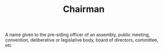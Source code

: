 ---
title: Chairman
letter: C
permalink: "/definitions/bld-chairman.html"
body: A name glven to the pre-siding officer of an assembly, public meeting, convention,
  deliberative or legislative body, board of directors, committee, etc
published_at: '2018-07-07'
source: Black's Law Dictionary 2nd Ed (1910)
layout: post
---